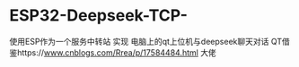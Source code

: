 # ESP32-Deepseek-TCP-
使用ESP作为一个服务中转站 实现 电脑上的qt上位机与deepseek聊天对话 QT借鉴https://www.cnblogs.com/Rrea/p/17584484.html 大佬

